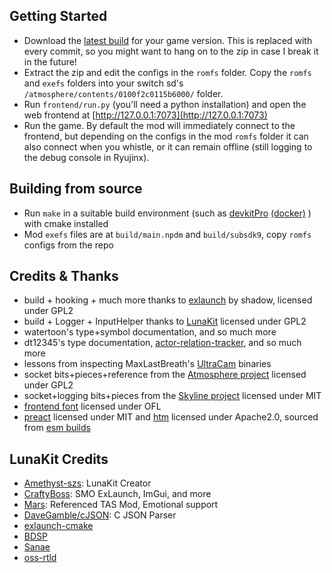 ## Getting Started
- Download the [latest build](https://github.com/aquacluck/totk-lotuskit/releases) for your game version. This is replaced with every commit, so you might want to hang on to the zip in case I break it in the future!
- Extract the zip and edit the configs in the `romfs` folder. Copy the `romfs` and `exefs` folders into your switch sd's `/atmosphere/contents/0100f2c0115b6000/` folder.
- Run `frontend/run.py` (you'll need a python installation) and open the web frontend at [http://127.0.0.1:7073](http://127.0.0.1:7073)
- Run the game. By default the mod will immediately connect to the frontend, but depending on the configs in the mod `romfs` folder it can also connect when you whistle, or it can remain offline (still logging to the debug console in Ryujinx).

## Building from source
- Run `make` in a suitable build environment (such as [devkitPro](https://devkitpro.org/wiki/Getting_Started) [(docker)](https://hub.docker.com/u/devkitpro/) ) with cmake installed
- Mod `exefs` files are at `build/main.npdm` and `build/subsdk9`, copy `romfs` configs from the repo

## Credits & Thanks
- build + hooking + much more thanks to [exlaunch](https://github.com/shadowninja108/exlaunch) by shadow, licensed under GPL2
- build + Logger + InputHelper thanks to [LunaKit](https://github.com/Amethyst-szs/smo-lunakit) licensed under GPL2
- watertoon's type+symbol documentation, and so much more
- dt12345's type documentation, [actor-relation-tracker](https://github.com/dt-12345/actor-relation-tracker/), and so much more
- lessons from inspecting MaxLastBreath's [UltraCam](https://github.com/MaxLastBreath/TOTK-mods/) binaries
- socket bits+pieces+reference from the [Atmosphere project](https://github.com/Atmosphere-NX/Atmosphere) licensed under GPL2
- socket+logging bits+pieces from the [Skyline project](https://github.com/skyline-dev/skyline) licensed under MIT
- [frontend font](https://github.com/adobe-fonts/source-code-pro) licensed under OFL
- [preact](https://github.com/preactjs/preact) licensed under MIT and [htm](https://github.com/developit/htm) licensed under Apache2.0, sourced from [esm builds](https://esm.sh)

## LunaKit Credits
- [Amethyst-szs](https://github.com/Amethyst-szs): LunaKit Creator
- [CraftyBoss](https://github.com/CraftyBoss): SMO ExLaunch, ImGui, and more
- [Mars](https://github.com/Mars2032): Referenced TAS Mod, Emotional support
- [DaveGamble/cJSON](https://github.com/DaveGamble/cJSON): C JSON Parser
- [exlaunch-cmake](https://github.com/EngineLessCC/exlaunch-cmake/)
- [BDSP](https://github.com/Martmists-GH/BDSP)
- [Sanae](https://github.com/Sanae6)
- [oss-rtld](https://github.com/Thog/oss-rtld)
